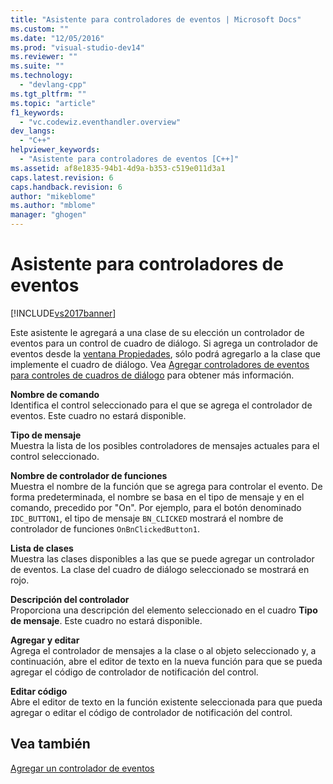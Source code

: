 ```yaml
---
title: "Asistente para controladores de eventos | Microsoft Docs"
ms.custom: ""
ms.date: "12/05/2016"
ms.prod: "visual-studio-dev14"
ms.reviewer: ""
ms.suite: ""
ms.technology: 
  - "devlang-cpp"
ms.tgt_pltfrm: ""
ms.topic: "article"
f1_keywords: 
  - "vc.codewiz.eventhandler.overview"
dev_langs: 
  - "C++"
helpviewer_keywords: 
  - "Asistente para controladores de eventos [C++]"
ms.assetid: af8e1835-94b1-4d9a-b353-c519e011d3a1
caps.latest.revision: 6
caps.handback.revision: 6
author: "mikeblome"
ms.author: "mblome"
manager: "ghogen"
---
```

# Asistente para controladores de eventos
[!INCLUDE[vs2017banner](../assembler/inline/includes/vs2017banner.md)]

Este asistente le agregará a una clase de su elección un controlador de eventos para un control de cuadro de diálogo.  Si agrega un controlador de eventos desde la [ventana Propiedades](../Topic/Properties%20Window.md), sólo podrá agregarlo a la clase que implemente el cuadro de diálogo.  Vea [Agregar controladores de eventos para controles de cuadros de diálogo](../mfc/adding-event-handlers-for-dialog-box-controls.md) para obtener más información.  
  
 **Nombre de comando**  
 Identifica el control seleccionado para el que se agrega el controlador de eventos.  Este cuadro no estará disponible.  
  
 **Tipo de mensaje**  
 Muestra la lista de los posibles controladores de mensajes actuales para el control seleccionado.  
  
 **Nombre de controlador de funciones**  
 Muestra el nombre de la función que se agrega para controlar el evento.  De forma predeterminada, el nombre se basa en el tipo de mensaje y en el comando, precedido por "On".  Por ejemplo, para el botón denominado `IDC_BUTTON1`, el tipo de mensaje `BN_CLICKED` mostrará el nombre de controlador de funciones `OnBnClickedButton1`.  
  
 **Lista de clases**  
 Muestra las clases disponibles a las que se puede agregar un controlador de eventos.  La clase del cuadro de diálogo seleccionado se mostrará en rojo.  
  
 **Descripción del controlador**  
 Proporciona una descripción del elemento seleccionado en el cuadro **Tipo de mensaje**.  Este cuadro no estará disponible.  
  
 **Agregar y editar**  
 Agrega el controlador de mensajes a la clase o al objeto seleccionado y, a continuación, abre el editor de texto en la nueva función para que se pueda agregar el código de controlador de notificación del control.  
  
 **Editar código**  
 Abre el editor de texto en la función existente seleccionada para que pueda agregar o editar el código de controlador de notificación del control.  
  
## Vea también  
 [Agregar un controlador de eventos](../ide/adding-an-event-handler-visual-cpp.md)